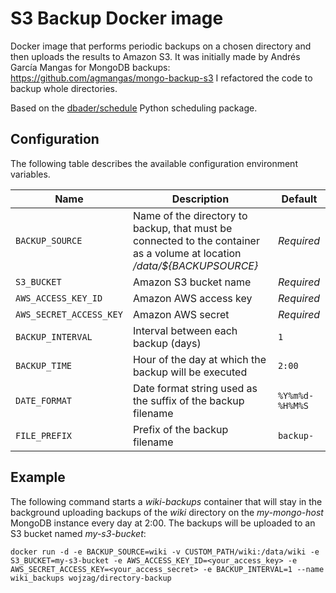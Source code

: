 # S3 Backup Docker image

Docker image that performs periodic backups on a chosen directory and then uploads the results to Amazon S3. It was initially made by Andrés García Mangas for MongoDB backups: https://github.com/agmangas/mongo-backup-s3
I refactored the code to backup whole directories.

Based on the [dbader/schedule](https://github.com/dbader/schedule) Python scheduling package.

## Configuration

The following table describes the available configuration environment variables.

Name | Description | Default
--- | --- | ---
`BACKUP_SOURCE` | Name of the directory to backup, that must be connected to the container as a volume at location */data/${BACKUPSOURCE}* | *Required*
`S3_BUCKET` | Amazon S3 bucket name | *Required*
`AWS_ACCESS_KEY_ID` | Amazon AWS access key | *Required*
`AWS_SECRET_ACCESS_KEY` | Amazon AWS secret | *Required*
`BACKUP_INTERVAL` | Interval between each backup (days) | `1`
`BACKUP_TIME` | Hour of the day at which the backup will be executed | `2:00`
`DATE_FORMAT` | Date format string used as the suffix of the backup filename | `%Y%m%d-%H%M%S`
`FILE_PREFIX` | Prefix of the backup filename | `backup-`

## Example

The following command starts a *wiki-backups* container that will stay in the background uploading backups of the *wiki* directory on the *my-mongo-host* MongoDB instance every day at 2:00. The backups will be uploaded to an S3 bucket named *my-s3-bucket*:

```
docker run -d -e BACKUP_SOURCE=wiki -v CUSTOM_PATH/wiki:/data/wiki -e S3_BUCKET=my-s3-bucket -e AWS_ACCESS_KEY_ID=<your_access_key> -e AWS_SECRET_ACCESS_KEY=<your_access_secret> -e BACKUP_INTERVAL=1 --name wiki_backups wojzag/directory-backup
```
